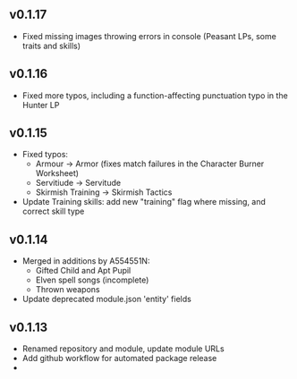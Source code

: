 ## v0.1.17

- Fixed missing images throwing errors in console (Peasant LPs, some traits and skills)

## v0.1.16

- Fixed more typos, including a function-affecting punctuation typo in the Hunter LP

## v0.1.15

- Fixed typos:
  - Armour → Armor (fixes match failures in the Character Burner Worksheet)
  - Servitiude → Servitude
  - Skirmish Training → Skirmish Tactics
- Update Training skills: add new "training" flag where missing, and correct skill type

## v0.1.14

- Merged in additions by A554551N:
  - Gifted Child and Apt Pupil
  - Elven spell songs (incomplete)
  - Thrown weapons
- Update deprecated module.json 'entity' fields

## v0.1.13

- Renamed repository and module, update module URLs
- Add github workflow for automated package release
- 